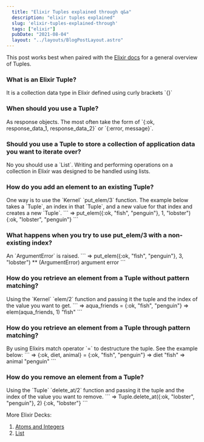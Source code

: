 ```yaml
---
  title: "Elixir Tuples explained through q&a"
  description: "elixir tuples explained"
  slug: 'elixir-tuples-explained-through'
  tags: ["elixir"]
  pubDate: "2021-08-04"
  layout: "../layouts/BlogPostLayout.astro"
---
```


This post works best when paired with the [Elixir docs](https://hexdocs.pm/elixir/1.12/Tuple.html) for a general overview of Tuples.

<h3>What is an Elixir Tuple?</h3>
It is a collection data type in Elixir defined using curly brackets `{}`

<h3>When should you use a Tuple?</h3>
As response objects. The most often take the form of `{:ok, response_data_1, response_data_2}` or `{:error, message}`.

<h3>Should you use a Tuple to store a collection of application data you want to iterate over?</h3>
No you should use a `List`. Writing and performing operations on a collection in Elixir was designed to be handled using lists.

<h3>How do you add an element to an existing Tuple?</h3>
One way is to use the `Kernel` `put_elem/3` function. The example below takes a `Tuple`, an index in that `Tuple`, and a new value for that index and creates a new `Tuple`.
```
=> put_elem({:ok, "fish", "penguin"}, 1, "lobster")
{:ok, "lobster", "penguin"}
```

<h3>What happens when you try to use put_elem/3 with a non-existing index?</h3>
An `ArgumentError` is raised.
```
=> put_elem({:ok, "fish", "penguin"}, 3, "lobster")
** (ArgumentError) argument error
```

<h3>How do you retrieve an element from a Tuple without pattern matching?</h3>
Using the `Kernel` `elem/2` function and passing it the tuple and the index of the value you want to get.
```
=> aqua_friends = {:ok, "fish", "penguin"}
=> elem(aqua_friends, 1)
"fish"
```

<h3>How do you retrieve an element from a Tuple through pattern matching?</h3>
By using Elixirs match operator `=` to destructure the tuple. See the example below:
```
=> {:ok, diet, animal} = {:ok, "fish", "penguin"}
=> diet
"fish"
=> animal
"penguin"
```

<h3>How do you remove an element from a Tuple?</h3>
Using the `Tuple` `delete_at/2` function and passing it the tuple and the index of the value you want to remove.
```
=> Tuple.delete_at({:ok, "lobster", "penguin"}, 2)
{:ok, "lobster"}
```

More Elixir Decks:
1. [Atoms and Integers](https://tinytechtuts.com/2021-elixir-atoms-and-integers-explained/)
2. [List](https://tinytechtuts.com/2021-elixir-lists-explained/)

